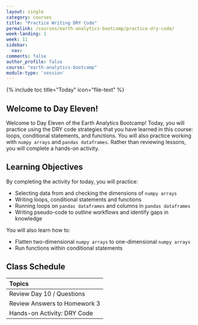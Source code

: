 ```yaml
---
layout: single
category: courses
title: "Practice Writing DRY Code"
permalink: /courses/earth-analytics-bootcamp/practice-dry-code/
week-landing: 1
week: 11
sidebar:
  nav:
comments: false
author_profile: false
course: "earth-analytics-bootcamp"
module-type: 'session'
---
```

{% include toc title="Today" icon="file-text" %}

<div class="notice--info" markdown="1">

## <i class="fa fa-ship" aria-hidden="true"></i> Welcome to Day Eleven!

Welcome to Day Eleven of the Earth Analytics Bootcamp! Today, you will practice using the DRY code strategies that you have learned in this course: loops, conditional statements, and functions. You will also practice working with `numpy arrays` and `pandas dataframes`. Rather than reviewing lessons, you will complete a hands-on activity. 


## <i class="fa fa-graduation-cap" aria-hidden="true"></i> Learning Objectives

By completing the activity for today, you will practice:

* Selecting data from and checking the dimensions of `numpy arrays`
* Writing loops, conditional statements and functions
* Running loops on `pandas dataframes` and columns in `pandas dataframes`
* Writing pseudo-code to outline workflows and identify gaps in knowledge

You will also learn how to:

* Flatten two-dimensional `numpy arrays` to one-dimensional `numpy arrays`
* Run functions within conditional statements

</div>


## <i class="fa fa-calendar-check-o" aria-hidden="true"></i> Class Schedule

| Topics |
|:----------------------------------------------|
| Review Day 10 / Questions | 
| Review Answers to Homework 3               | 
| Hands-on Activity: DRY Code |

